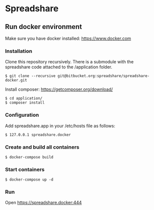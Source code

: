 # Spreadshare

## Run docker environment

Make sure you have docker installed: https://www.docker.com

### Installation

Clone this repository recursively. There is a submodule with the spreadshare code attached to the /application folder.
````
$ git clone --recursive git@bitbucket.org:spreadshare/spreadshare-docker.git
````

Install composer: https://getcomposer.org/download/
````
$ cd application/
$ composer install
````

### Configuration

Add spreadshare.app in your /etc/hosts file as follows:
````
$ 127.0.0.1 spreadshare.docker
````

### Create and build all containers
````
$ docker-compose build
````

### Start containers
````
$ docker-compose up -d
````

### Run

Open https://spreadshare.docker:444